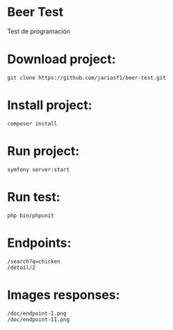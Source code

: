 # Beer Test
Test de programación

# Download project:
    git clone https://github.com/jariasf1/beer-test.git

# Install project:
    composer install

# Run project:
    symfony server:start

# Run test:
    php bin/phpunit

# Endpoints:
    /search?q=chicken
    /detail/2

# Images responses:
    /doc/endpoint-I.png
    /doc/endpoint-II.png